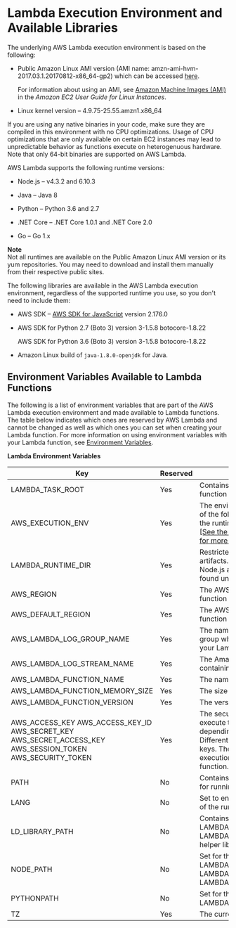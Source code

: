 # Lambda Execution Environment and Available Libraries<a name="current-supported-versions"></a>

The underlying AWS Lambda execution environment is based on the following:

+ Public Amazon Linux AMI version \(AMI name: amzn\-ami\-hvm\-2017\.03\.1\.20170812\-x86\_64\-gp2\) which can be accessed [ here](https://console.aws.amazon.com/ec2/v2/home#Images:visibility=public-images;search=amzn-ami-hvm-2017.03.1.20170812-x86_64-gp2)\.  

  For information about using an AMI, see [Amazon Machine Images \(AMI\)](http://docs.aws.amazon.com/AWSEC2/latest/UserGuide/AMIs.html) in the *Amazon EC2 User Guide for Linux Instances*\.

+  Linux kernel version – 4\.9\.75\-25\.55\.amzn1\.x86\_64 

 If you are using any native binaries in your code, make sure they are compiled in this environment with no CPU optimizations\. Usage of CPU optimizations that are only available on certain EC2 instances may lead to unpredictable behavior as functions execute on heterogenuous hardware. Note that only 64\-bit binaries are supported on AWS Lambda\.

AWS Lambda supports the following runtime versions:

+ Node\.js – v4\.3\.2 and 6\.10\.3

+ Java – Java 8

+ Python – Python 3\.6 and 2\.7

+ \.NET Core – \.NET Core 1\.0\.1 and \.NET Core 2\.0

+ Go – Go 1\.x

**Note**  
Not all runtimes are available on the Public Amazon Linux AMI version or its yum repositories\. You may need to download and install them manually from their respective public sites\.

The following libraries are available in the AWS Lambda execution environment, regardless of the supported runtime you use, so you don't need to include them:

+  AWS SDK – [AWS SDK for JavaScript](http://docs.aws.amazon.com/AWSJavaScriptSDK/guide/) version 2\.176\.0 

+ AWS SDK for Python 2\.7 \(Boto 3\) version 3\-1\.5\.8 botocore\-1\.8\.22

  AWS SDK for Python 3\.6 \(Boto 3\) version 3\-1\.5\.8 botocore\-1\.8\.22

+ Amazon Linux build of `java-1.8.0-openjdk` for Java\.

## Environment Variables Available to Lambda Functions<a name="lambda-environment-variables"></a>

The following is a list of environment variables that are part of the AWS Lambda execution environment and made available to Lambda functions\. The table below indicates which ones are reserved by AWS Lambda and cannot be changed as well as which ones you can set when creating your Lambda function\. For more information on using environment variables with your Lambda function, see [Environment Variables](env_variables.md)\. 


**Lambda Environment Variables**  

| Key | Reserved | Value | 
| --- | --- | --- | 
| LAMBDA\_TASK\_ROOT | Yes | Contains the path to your Lambda function code\. | 
| AWS\_EXECUTION\_ENV | Yes | The environment variable is set to one of the following options, depending on the runtime of the Lambda function: [\[See the AWS documentation website for more details\]](http://docs.aws.amazon.com/lambda/latest/dg/current-supported-versions.html)  | 
| LAMBDA\_RUNTIME\_DIR | Yes | Restricted to Lambda runtime\-related artifacts\. For example the aws\-sdk for Node\.js and boto3 for Python can be found under this path\. | 
| AWS\_REGION | Yes | The AWS region where the Lambda function is executed\. | 
| AWS\_DEFAULT\_REGION | Yes | The AWS region where the Lambda function is executed\. | 
| AWS\_LAMBDA\_LOG\_GROUP\_NAME | Yes | The name of Amazon CloudWatch Logs group where log streams containing your Lambda function logs are created\. | 
| AWS\_LAMBDA\_LOG\_STREAM\_NAME | Yes | The Amazon CloudWatch Logs streams containing your Lambda function logs\. | 
| AWS\_LAMBDA\_FUNCTION\_NAME | Yes | The name of the Lambda function\. | 
| AWS\_LAMBDA\_FUNCTION\_MEMORY\_SIZE | Yes | The size of the Lambda function in MB\. | 
| AWS\_LAMBDA\_FUNCTION\_VERSION | Yes | The version of the Lambda function\. | 
| AWS\_ACCESS\_KEY AWS\_ACCESS\_KEY\_ID AWS\_SECRET\_KEY AWS\_SECRET\_ACCESS\_KEY AWS\_SESSION\_TOKEN AWS\_SECURITY\_TOKEN  | Yes | The security credentials required to execute the Lambda function, depending on which runtime is used\. Different runtimes use a subset of these keys\. They are generated via an IAM execution role specified for the function\. | 
| PATH | No | Contains /usr/local/bin, /usr/bin or /bin for running executables\. | 
| LANG | No | Set to en\_US\.UTF\-8\. This is the Locale of the runtime\.  | 
| LD\_LIBRARY\_PATH | No | Contains /lib64, /usr/lib64, LAMBDA\_TASK\_ROOT, LAMBDA\_TASK\_ROOT/lib\. Used to store helper libraries and function code\. | 
| NODE\_PATH | No | Set for the Node\.js runtime\. It contains LAMBDA\_RUNTIME\_DIR, LAMBDA\_RUNTIME\_DIR/node\_modules, LAMBDA\_TASK\_ROOT\. | 
| PYTHONPATH | No | Set for the Python runtime\. It contains LAMBDA\_RUNTIME\_DIR\. | 
| TZ | Yes | The current local time\. Defaults to [UTC](https://www.timeanddate.com/worldclock/timezone/utc)\. | 